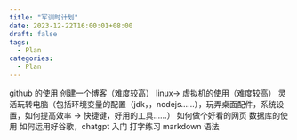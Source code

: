 ```yaml
---
title: "军训时计划"
date: 2023-12-22T16:00:01+08:00
draft: false
tags:
  - Plan
categories:
  - Plan
---
```


github 的使用
创建一个博客（难度较高）
linux→ 虚拟机的使用（难度较高）
灵活玩转电脑（包括环境变量的配置（jdk，，nodejs……），玩弄桌面配件，系统设置，如何提高效率 → 快捷键，好用的工具……）
如何做个好看的网页
数据库的使用
如何运用好谷歌，chatgpt
入门
打字练习
markdown 语法
